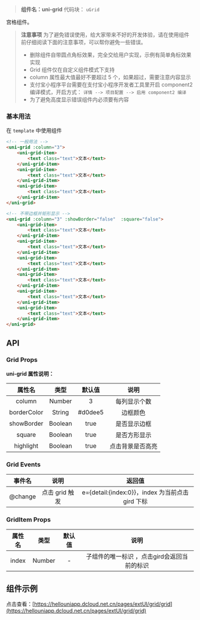
> **组件名：uni-grid**
> 代码块： `uGrid`

宫格组件。

> **注意事项**
> 为了避免错误使用，给大家带来不好的开发体验，请在使用组件前仔细阅读下面的注意事项，可以帮你避免一些错误。
> - 删除组件自带圆点角标效果，完全交给用户实现，示例有简单角标效果实现
> - Grid 组件仅在自定义组件模式下支持
> - column 属性最大值最好不要超过 5 个，如果超过，需要注意内容显示
> - 支付宝小程序平台需要在支付宝小程序开发者工具里开启 component2 编译模式，开启方式： `详情 --> 项目配置 --> 启用 component2 编译`
> - 为了避免高度显示错误组件内必须要有内容

### 基本用法

在 ``template`` 中使用组件

```html
<!-- 一般用法 -->
<uni-grid :column="3">
	<uni-grid-item>
		<text class="text">文本</text>
	</uni-grid-item>
	<uni-grid-item>
		<text class="text">文本</text>
	</uni-grid-item>
	<uni-grid-item>
		<text class="text">文本</text>
	</uni-grid-item>
</uni-grid>

<!-- 不带边框并矩形显示 -->
<uni-grid :column="3" :showBorder="false"  :square="false">
	<uni-grid-item>
		<text class="text">文本</text>
	</uni-grid-item>
	<uni-grid-item>
		<text class="text">文本</text>
	</uni-grid-item>
	<uni-grid-item>
		<text class="text">文本</text>
	</uni-grid-item>
	<uni-grid-item>
		<text class="text">文本</text>
	</uni-grid-item>
	<uni-grid-item>
		<text class="text">文本</text>
	</uni-grid-item>
	<uni-grid-item>
		<text class="text">文本</text>
	</uni-grid-item>
</uni-grid>
```

## API

### Grid Props

**uni-grid 属性说明：**

|属性名		|类型	|默认值	|说明				|
|:-:		|:-:	|:-:	|:-:				|
|column		|Number	|3		|每列显示个数		|
|borderColor|String	|#d0dee5|边框颜色			|
|showBorder	|Boolean|true	|是否显示边框		|
|square		|Boolean|true	|是否方形显示		|
|highlight	|Boolean|true	|点击背景是否高亮	|

### Grid Events
|事件名	|说明			|返回值											|
|:-:	|:-:			|:-:											|
|@change|点击 grid 触发	|e={detail:{index:0}}，index 为当前点击 gird 下标|


### GridItem Props

|属性名|类型		|默认值	|说明										|
|:-:	|:-:		|:-:	|:-:										|
|index|Number	|-		|子组件的唯一标识 ，点击gird会返回当前的标识|


## 组件示例

点击查看：[https://hellouniapp.dcloud.net.cn/pages/extUI/grid/grid](https://hellouniapp.dcloud.net.cn/pages/extUI/grid/grid)